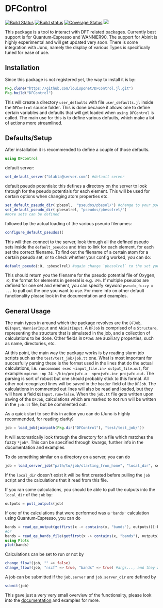 # DFControl
[![Build Status](https://travis-ci.org/louisponet/DFControl.jl.svg?branch=master)](https://travis-ci.org/louisponet/DFControl.jl)
[![Build status](https://ci.appveyor.com/api/projects/status/05vktbyj39u47usa?svg=true)](https://ci.appveyor.com/project/louisponet/dfcontrol-jl)
[![Coverage Status](https://coveralls.io/repos/github/louisponet/DFControl.jl/badge.svg?branch=master)](https://coveralls.io/github/louisponet/DFControl.jl?branch=master)
[![](https://img.shields.io/badge/docs-latest-blue.svg)](https://louisponet.github.io/DFControl.jl/latest)

This package is a tool to interact with DFT related packages. Currently best support is for Quantum-Espresso and WANNIER90.
The support for Abinit is highly experimental and will get updated very soon.
There is some integration with Juno, namely the display of various Types is specifically tuned for ease of use.

## Installation

Since this package is not registered yet, the way to install it is by:
```julia
Pkg.clone("https://github.com/louisponet/DFControl.jl.git")
Pkg.build("DFControl")
```

This will create a directory `user_defaults` with file `user_defaults.jl` inside the `DFControl` source folder. This is done because it allows one to define certain variables and defaults that will get loaded when `using DFControl` is called. The main use for this is to define various defaults, which make a lot of actions more streamlined.

## Defaults/Setup

After installation it is recommended to define a couple of those defaults.
```julia
using DFControl
```
default server:
```julia
set_default_server("blabla@server.com") #default server
```

default pseudo potentials:
this defines a directory on the server to look through for the pseudo potentials for each element. This will be used for certain options when changing atom properties etc.
```julia
set_default_pseudo_dir(:pbesol,  "pseudos/pbesol/") #change to your pseudo_set_name and directory of choice
set_default_pseudo_dir(:pbesolrel, "pseudos/pbesolrel/")
#more sets can be defined
```

followed by the actual loading of the various pseudo filenames:
```julia
configure_default_pseudos()
```
This will then connect to the server, look through all the defined pseudo sets inside the `default_pseudos` and tries to link for each element, for each set the correct filename.
To find out the filename of a certain atom for a certain pseudo set, or to check whether your config worked, you can do:
```julia
default_pseudo(:O, :pbesolrel) #again change `pbesolrel` to the set you defined before
```
This should return you the filename for the pseudo potential file of Oxygen, `:O`, the format for elements in general is e.g. `:Mn`.
If multiple pseudos are defined for one set and element, you can specify keyword `pseudo_fuzzy = ...` to pull out the one you want to use.
For more info on other default functionality please look in the documentation and examples.

## General Usage

The main types in around which the package revolves are the `DFJob`, `QEInput`, `WannierInput` and `AbinitInput`.
A `DFJob` is comprised of a `Structure`, representing the structure that is simulated in the job, and a collection of calculations to be done. Other fields in `DFJob` are auxiliary properties, such as name, directories, etc.

At this point, the main way the package works is by reading slurm job scripts such as the `test/test_job/job.tt` one.
What is most important for succesfully parsing these is the format used in the lines that do the actual calculations, i.e. `runcommand exec <input_file.in> output_file.out`, for example: `mpirun -np 24 ~/bin/projwfc.x  <projwfc.in> projwfc.out`.
The parsing is sort of robust but one should probably stick to this format.
All other not recognized lines will be saved in the `header` field of the `DFJob`.
The calculations in commented out lines will also be read and loaded, but they will have a field `QEInput.run=false`.
When the `job.tt` file gets written upon saving of the `DFJob`, calculations which are marked to not run will be written in the `job.tt` file, but be commented out.

As a quick start to see this in action you can do (Juno is highly recommended, for reading clarity)
```julia
job = load_job(joinpath(Pkg.dir("DFControl"), "test/test_job/"))
```

It will automatically look through the directory for a file which matches the fuzzy `*job*`. This can be specified through kwargs, further info in the documentation and examples.

To do something similar on a directory on a server, you can do
```julia
job = load_server_job("path/to/job/starting_from_home", "local_dir", server=default_server())
```
If the `local_dir` doesn't exist it will be first created before pulling the `job` script and the calculations that it read from this file.

If you ran some calculations, you should be able to pull the outputs into the `local_dir` of the `job` by:
```julia
outputs = pull_outputs(job)
```

If one of the calculations that were performed was a `'bands'` calculation using Quantum-Espresso, you can do
```julia
bands = read_qe_output(getfirst(x -> contains(x, "bands"), outputs))[:bands]
#or
bands = read_qe_bands_file(getfirst(x -> contains(x, "bands"), outputs))
using Plots
plot(bands)
```

Calculations can be set to run or not by
```julia
change_flow!(job, "" => false)
change_flow!(job, "nscf" => true, "bands" => true) #args..., and they are matched fuzzily
```

A job can be submitted if the `job.server` and `job.server_dir` are defined by
```julia
submit(job)
```

This gave just a very very small overview of the functionality, please look into the [documentation](https://louisponet.github.io/DFControl.jl/latest) and examples for more.

